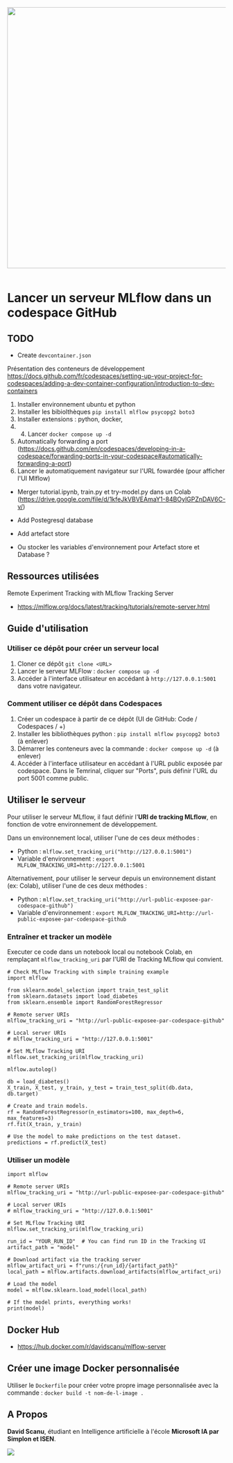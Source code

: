 <img src="https://uploads-ssl.webflow.com/6108e07db6795265f203a636/61f90cbb8c06383f8944720e_ML%20Flow.png" width="600px" style="padding-bottom: 12px;">

# Lancer un serveur MLflow dans un codespace GitHub

## TODO

- Create `devcontainer.json`

Présentation des conteneurs de développement
https://docs.github.com/fr/codespaces/setting-up-your-project-for-codespaces/adding-a-dev-container-configuration/introduction-to-dev-containers

1. Installer environnement ubuntu et python
2. Installer les bibiolthèques `pip install mlflow psycopg2 boto3`
3. Installer extensions : python, docker,
4. 4. Lancer `docker compose up -d`
5. Automatically forwarding a port (https://docs.github.com/en/codespaces/developing-in-a-codespace/forwarding-ports-in-your-codespace#automatically-forwarding-a-port)
6. Lancer le automatiquement navigateur sur l'URL fowardée (pour afficher l'UI Mlflow)

- Merger tutorial.ipynb, train.py et try-model.py dans un Colab (https://drive.google.com/file/d/1kfeJkVBVEAmaY1-84BOylGPZnDAV6C-v/)

- Add Postegresql database
- Add artefact store
- Ou stocker les variables d'environnement pour Artefact store et Database ?

## Ressources utilisées

Remote Experiment Tracking with MLflow Tracking Server
- https://mlflow.org/docs/latest/tracking/tutorials/remote-server.html


## Guide d'utilisation

### Utiliser ce dépôt pour créer un serveur local

1. Cloner ce dépôt `git clone <URL>`
2. Lancer le serveur MLFlow : `docker compose up -d`
3. Accéder à l'interface utilisateur en accédant à `http://127.0.0.1:5001` dans votre navigateur.

### Comment utiliser ce dépôt dans Codespaces

1. Créer un codespace à partir de ce dépôt (UI de GitHub: Code / Codespaces / +)
2. Installer les bibliothèques python : `pip install mlflow psycopg2 boto3` (à enlever)
3. Démarrer les conteneurs avec la commande : `docker compose up -d` (à enlever)
4. Accéder à l'interface utilisateur en accédant à l'URL public exposée par codespace. Dans le Temrinal, cliquer sur "Ports", puis définir l'URL du port 5001 comme public.


## Utiliser le serveur 

Pour utiliser le serveur MLflow, il faut définir l'**URI de tracking MLflow**, en fonction de votre environnement de développement. 

Dans un environnement local, utiliser l'une de ces deux méthodes :
- Python : `mlflow.set_tracking_uri("http://127.0.0.1:5001")`
- Variable d'environnement : `export MLFLOW_TRACKING_URI=http://127.0.0.1:5001`

Alternativement, pour utiliser le serveur depuis un environnement distant (ex: Colab), utiliser l'une de ces deux méthodes :

- Python : `mlflow.set_tracking_uri("http://url-public-exposee-par-codespace-github")`
- Variable d'environnement : `export MLFLOW_TRACKING_URI=http://url-public-exposee-par-codespace-github`

### Entraîner et tracker un modèle

Executer ce code dans un notebook local ou notebook Colab, en remplaçant `mlflow_tracking_uri` par l'URI de Tracking MLflow qui convient.

```
# Check MLflow Tracking with simple training example
import mlflow

from sklearn.model_selection import train_test_split
from sklearn.datasets import load_diabetes
from sklearn.ensemble import RandomForestRegressor

# Remote server URIs
mlflow_tracking_uri = "http://url-public-exposee-par-codespace-github"

# Local server URIs
# mlflow_tracking_uri = "http://127.0.0.1:5001"

# Set MLflow Tracking URI
mlflow.set_tracking_uri(mlflow_tracking_uri)

mlflow.autolog()

db = load_diabetes()
X_train, X_test, y_train, y_test = train_test_split(db.data, db.target)

# Create and train models.
rf = RandomForestRegressor(n_estimators=100, max_depth=6, max_features=3)
rf.fit(X_train, y_train)

# Use the model to make predictions on the test dataset.
predictions = rf.predict(X_test)
```

### Utiliser un modèle

```
import mlflow

# Remote server URIs
mlflow_tracking_uri = "http://url-public-exposee-par-codespace-github"

# Local server URIs
# mlflow_tracking_uri = "http://127.0.0.1:5001"

# Set MLflow Tracking URI
mlflow.set_tracking_uri(mlflow_tracking_uri)

run_id = "YOUR_RUN_ID"  # You can find run ID in the Tracking UI
artifact_path = "model"

# Download artifact via the tracking server
mlflow_artifact_uri = f"runs:/{run_id}/{artifact_path}"
local_path = mlflow.artifacts.download_artifacts(mlflow_artifact_uri)

# Load the model
model = mlflow.sklearn.load_model(local_path)

# If the model prints, everything works!
print(model)
```

## Docker Hub

- <a href="https://hub.docker.com/r/davidscanu/mlflow-server" target="_BLANK">https://hub.docker.com/r/davidscanu/mlflow-server</a>

## Créer une image Docker personnalisée

Utiliser le `Dockerfile` pour créer votre propre image personnalisée avec la commande :
`docker build -t nom-de-l-image .`

## A Propos

**David Scanu**, étudiant en Intelligence artificielle à l'école **Microsoft IA par Simplon et ISEN**.

<a href="https://www.linkedin.com/in/davidscanu14/"><img src="https://img.shields.io/badge/LinkedIn-0077B5?style=for-the-badge&logo=linkedin&logoColor=white" ></a>
